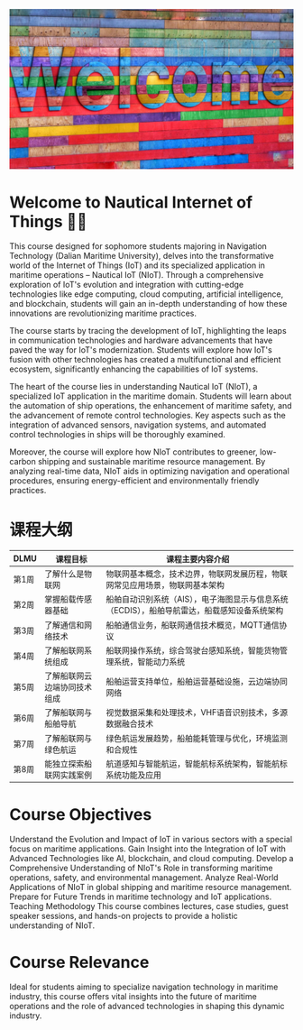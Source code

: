 ![Welcome sign](images/belinda-fewings-6wAGwpsXHE0-unsplash.jpg ':class=banner-image')

# Welcome to Nautical Internet of Things 👋🏼  

This course designed for sophomore students majoring in Navigation Technology (Dalian Maritime University), delves into the transformative world of the Internet of Things (IoT) and its specialized application in maritime operations – Nautical IoT (NIoT). Through a comprehensive exploration of IoT's evolution and integration with cutting-edge technologies like edge computing, cloud computing, artificial intelligence, and blockchain, students will gain an in-depth understanding of how these innovations are revolutionizing maritime practices.

The course starts by tracing the development of IoT, highlighting the leaps in communication technologies and hardware advancements that have paved the way for IoT's modernization. Students will explore how IoT's fusion with other technologies has created a multifunctional and efficient ecosystem, significantly enhancing the capabilities of IoT systems.

The heart of the course lies in understanding Nautical IoT (NIoT), a specialized IoT application in the maritime domain. Students will learn about the automation of ship operations, the enhancement of maritime safety, and the advancement of remote control technologies. Key aspects such as the integration of advanced sensors, navigation systems, and automated control technologies in ships will be thoroughly examined.

Moreover, the course will explore how NIoT contributes to greener, low-carbon shipping and sustainable maritime resource management. By analyzing real-time data, NIoT aids in optimizing navigation and operational procedures, ensuring energy-efficient and environmentally friendly practices.

# 课程大纲

| DLMU | 课程目标                      | 课程主要内容介绍                                               |
|--------|-------------------------------|-------------------------------------------------------------|
| 第1周  | 了解什么是物联网                | 物联网基本概念，技术边界，物联网发展历程，物联网常见应用场景，物联网基本架构 |
| 第2周  | 掌握船载传感器基础                | 船舶自动识别系统（AIS），电子海图显示与信息系统（ECDIS），船舶导航雷达，船载感知设备系统架构 |
| 第3周  | 了解通信和网络技术                | 船舶通信业务，船联网通信技术概览，MQTT通信协议                  |
| 第4周  | 了解船联网系统组成                | 船联网操作系统，综合驾驶台感知系统，智能货物管理系统，智能动力系统    |
| 第5周  | 了解船联网云边端协同技术组成          | 船舶运营支持单位，船舶运营基础设施，云边端协同网络              |
| 第6周  | 了解船联网与船舶导航              | 视觉数据采集和处理技术，VHF语音识别技术，多源数据融合技术         |
| 第7周  | 了解船联网与绿色航运              | 绿色航运发展趋势，船舶能耗管理与优化，环境监测和合规性           |
| 第8周  | 能独立探索船联网实践案例      | 航道感知与智能航运，智能航标系统架构，智能航标系统功能及应用      |

# Course Objectives

Understand the Evolution and Impact of IoT in various sectors with a special focus on maritime applications.
Gain Insight into the Integration of IoT with Advanced Technologies like AI, blockchain, and cloud computing.
Develop a Comprehensive Understanding of NIoT's Role in transforming maritime operations, safety, and environmental management.
Analyze Real-World Applications of NIoT in global shipping and maritime resource management.
Prepare for Future Trends in maritime technology and IoT applications.
Teaching Methodology
This course combines lectures, case studies, guest speaker sessions, and hands-on projects to provide a holistic understanding of NIoT.

# Course Relevance

Ideal for students aiming to specialize navigation technology in maritime industry, this course offers vital insights into the future of maritime operations and the role of advanced technologies in shaping this dynamic industry.

